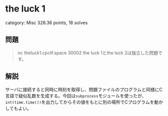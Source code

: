 # the luck 1
category: Misc
328.36 points, 18 solves

## 問題
> nc theluck1.cpctf.space 30002
> the luck 1とthe luck 2は独立した問題です。

## 解説
サーバに接続すると同時に時刻を取得し、問題ファイルのプログラムと同様にC言語で疑似乱数を生成する。今回は`subprocess`モジュールを使ったが、`int(time.time())`を出力してからその値をもとに別の場所でCプログラムを動かしてもよい。
